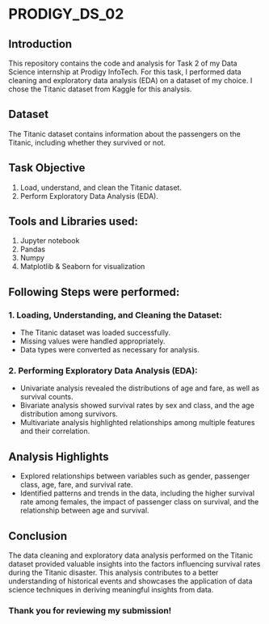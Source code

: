 # PRODIGY_DS_02
## Introduction
This repository contains the code and analysis for Task 2 of my Data Science internship at Prodigy InfoTech. For this task, I performed data cleaning and exploratory data analysis (EDA) on a dataset of my choice. I chose the Titanic dataset from Kaggle for this analysis.
## Dataset
The Titanic dataset contains information about the passengers on the Titanic, including whether they survived or not.
## Task Objective
1. Load, understand, and clean the Titanic dataset.
2. Perform Exploratory Data Analysis (EDA).
## Tools and Libraries used:
1) Jupyter notebook 
2) Pandas 
3) Numpy 
4) Matplotlib & Seaborn for visualization
## Following Steps were performed:
### 1. Loading, Understanding, and Cleaning the Dataset:
- The Titanic dataset was loaded successfully.
- Missing values were handled appropriately.
- Data types were converted as necessary for analysis.

### 2. Performing Exploratory Data Analysis (EDA):
- Univariate analysis revealed the distributions of age and fare, as well as survival counts.
-  Bivariate analysis showed survival rates by sex and class, and the age distribution among survivors.
-   Multivariate analysis highlighted relationships among multiple features and their correlation.

## Analysis Highlights
- Explored relationships between variables such as gender, passenger class, age, fare, and survival rate.
- Identified patterns and trends in the data, including the higher survival rate among females, the impact of passenger class on survival, and the relationship between age and survival.

## Conclusion
The data cleaning and exploratory data analysis performed on the Titanic dataset provided valuable insights into the factors influencing survival rates during the Titanic disaster. This analysis contributes to a better understanding of historical events and showcases the application of data science techniques in deriving meaningful insights from data.

### Thank you for reviewing my submission!
